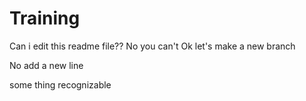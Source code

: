 # Training

Can i edit this readme file??
No you can't
Ok let's make a new branch

No add a new line


some thing recognizable

